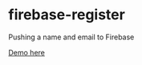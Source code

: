 # firebase-register

Pushing a name and email to Firebase

[Demo here](http://htmlpreview.github.io/?https://github.com/joshbivens/firebase-register/blob/master/dist/index.html)
